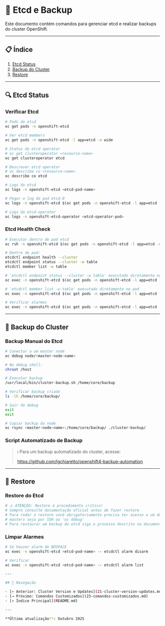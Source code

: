 # 💾 Etcd e Backup

Este documento contém comandos para gerenciar etcd e realizar backups do cluster OpenShift.

---

## 📋 Índice

1. [Etcd Status](#etcd-status)
2. [Backup do Cluster](#backup-do-cluster)
3. [Restore](#restore)

---

## 🔍 Etcd Status

### Verificar Etcd
```bash
# Pods do etcd
oc get pods -n openshift-etcd
```

```bash
# Ver etcd members
oc get pods -n openshift-etcd -l app=etcd -o wide
```

```bash
# Status do etcd operator
# oc get clusteroperator <resource-name>
oc get clusteroperator etcd
```

```bash
# Descrever etcd operator
# oc describe co <resource-name>
oc describe co etcd
```

```bash ignore-test
# Logs do etcd
oc logs -n openshift-etcd <etcd-pod-name>
```

```bash ignore-test
# Pegar o log do pod etcd-0
oc logs -n openshift-etcd $(oc get pods -n openshift-etcd -l app=etcd -o jsonpath='{.items[0].metadata.name}')
```

```bash ignore-test
# Logs do etcd-operator
oc logs -n openshift-etcd-operator <etcd-operator-pod>
```

### Etcd Health Check
```bash ignore-test
# Executar dentro de pod etcd
oc rsh -n openshift-etcd $(oc get pods -n openshift-etcd -l app=etcd -o jsonpath='{.items[0].metadata.name}')
```

```bash ignore-test
# Dentro do pod:
etcdctl endpoint health --cluster
etcdctl endpoint status --cluster -w table
etcdctl member list -w table
```

```bash ignore-test
# 'etcdctl endpoint status --cluster -w table' executado diretamente no pod
oc exec -n openshift-etcd $(oc get pods -n openshift-etcd -l app=etcd -o jsonpath='{.items[0].metadata.name}') -- etcdctl endpoint status --cluster -w table
```

```bash ignore-test
# 'etcdctl member list -w table' executado diretamente no pod
oc exec -n openshift-etcd $(oc get pods -n openshift-etcd -l app=etcd -o jsonpath='{.items[1].metadata.name}') -- etcdctl member list -w table
```

```bash ignore-test
# Verificar alarmes
oc exec -n openshift-etcd $(oc get pods -n openshift-etcd -l app=etcd -o jsonpath='{.items[0].metadata.name}') -- etcdctl alarm list
```

---

## 💾 Backup do Cluster

### Backup Manual do Etcd
```bash ignore-test
# Conectar a um master node
oc debug node/<master-node-name>
```

```bash ignore-test
# No debug shell:
chroot /host
```

```bash ignore-test
# Executar backup
/usr/local/bin/cluster-backup.sh /home/core/backup
```

```bash ignore-test
# Verificar backup criado
ls -lh /home/core/backup/
```

```bash ignore-test
# Sair do debug
exit
exit
```

```bash ignore-test
# Copiar backup do node
oc rsync <master-node-name>:/home/core/backup/ ./cluster-backup/
```

### Script Automatizado de Backup

> ℹ️ Para um backup automatizado do cluster, acesse:
>
> https://github.com/lgchiaretto/openshift4-backup-automation

---

## 🔄 Restore

### Restore do Etcd
```bash ignore-test
# ⚠️ ATENÇÃO: Restore é procedimento crítico!
# Sempre consulte documentação oficial antes de fazer restore
# Para rodar o restore você obrigatoriamente precisa ter acesso a um dos 
# masters seja por SSH ou 'oc debug'
# Para restaurar um backup do etcd siga o processo descrito na documentação oficial 
```

### Limpar Alarmes
```bash ignore-test
# Se houver alarm de NOSPACE
oc exec -n openshift-etcd <etcd-pod-name> -- etcdctl alarm disarm
```

```bash
# Verificar
oc exec -n openshift-etcd <etcd-pod-name> -- etcdctl alarm list

---

## 📖 Navegação

- [← Anterior: Cluster Version e Updates](21-cluster-version-updates.md)
- [→ Próximo: Comandos Customizados](23-comandos-customizados.md)
- [↑ Índice Principal](README.md)

---

**Última atualização**: Outubro 2025
